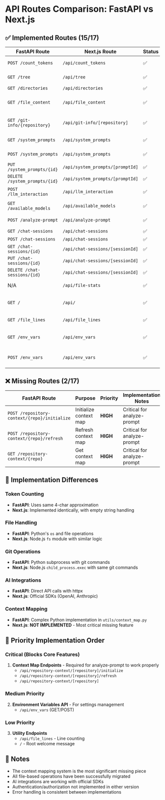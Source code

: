 # API Routes Comparison: FastAPI vs Next.js

## ✅ Implemented Routes (15/17)

| FastAPI Route | Next.js Route | Status | Notes |
|--------------|---------------|---------|-------|
| `POST /count_tokens` | `/api/count_tokens` | ✅ | Fixed to handle empty strings |
| `GET /tree` | `/api/tree` | ✅ | Enhanced with token counting |
| `GET /directories` | `/api/directories` | ✅ | Working |
| `GET /file_content` | `/api/file_content` | ✅ | Working with binary detection |
| `GET /git-info/{repository}` | `/api/git-info/[repository]` | ✅ | Fixed REPO_PATH issues |
| `GET /system_prompts` | `/api/system_prompts` | ✅ | Full CRUD operations |
| `POST /system_prompts` | `/api/system_prompts` | ✅ | Create new prompts |
| `PUT /system_prompts/{id}` | `/api/system_prompts/[promptId]` | ✅ | Update prompts |
| `DELETE /system_prompts/{id}` | `/api/system_prompts/[promptId]` | ✅ | Delete prompts |
| `POST /llm_interaction` | `/api/llm_interaction` | ✅ | AI model interactions |
| `GET /available_models` | `/api/available_models` | ✅ | Model configurations |
| `POST /analyze-prompt` | `/api/analyze-prompt` | ✅ | File suggestions |
| `GET /chat-sessions` | `/api/chat-sessions` | ✅ | List sessions |
| `POST /chat-sessions` | `/api/chat-sessions` | ✅ | Create session |
| `GET /chat-sessions/{id}` | `/api/chat-sessions/[sessionId]` | ✅ | Get session |
| `PUT /chat-sessions/{id}` | `/api/chat-sessions/[sessionId]` | ✅ | Update session |
| `DELETE /chat-sessions/{id}` | `/api/chat-sessions/[sessionId]` | ✅ | Soft delete |
| N/A | `/api/file-stats` | ✅ | NEW - File statistics |
| `GET /` | `/api/` | ✅ | Health check/Welcome message |
| `GET /file_lines` | `/api/file_lines` | ✅ | Count lines in a file |
| `GET /env_vars` | `/api/env_vars` | ✅ | Get environment variables |
| `POST /env_vars` | `/api/env_vars` | ✅ | Update environment variables |

## ❌ Missing Routes (2/17)

| FastAPI Route | Purpose | Priority | Implementation Notes |
|--------------|----------|----------|---------------------|
| `POST /repository-context/{repo}/initialize` | Initialize context map | **HIGH** | Critical for analyze-prompt |
| `POST /repository-context/{repo}/refresh` | Refresh context map | **HIGH** | Critical for analyze-prompt |
| `GET /repository-context/{repo}` | Get context map | **HIGH** | Critical for analyze-prompt |

## 🔧 Implementation Differences

### Token Counting
- **FastAPI**: Uses same 4-char approximation
- **Next.js**: Implemented identically, with empty string handling

### File Handling
- **FastAPI**: Python's `os` and file operations
- **Next.js**: Node.js `fs` module with similar logic

### Git Operations
- **FastAPI**: Python subprocess with git commands
- **Next.js**: Node.js `child_process.exec` with same git commands

### AI Integrations
- **FastAPI**: Direct API calls with httpx
- **Next.js**: Official SDKs (OpenAI, Anthropic)

### Context Mapping
- **FastAPI**: Complex Python implementation in `utils/context_map.py`
- **Next.js**: **NOT IMPLEMENTED** - Most critical missing feature

## 🎯 Priority Implementation Order

### Critical (Blocks Core Features)
1. **Context Map Endpoints** - Required for analyze-prompt to work properly
   - `/api/repository-context/[repository]/initialize`
   - `/api/repository-context/[repository]/refresh`
   - `/api/repository-context/[repository]`

### Medium Priority
2. **Environment Variables API** - For settings management
   - `/api/env_vars` (GET/POST)

### Low Priority
3. **Utility Endpoints**
   - `/api/file_lines` - Line counting
   - `/` - Root welcome message

## 📝 Notes

- The context mapping system is the most significant missing piece
- All file-based operations have been successfully migrated
- AI integrations are working with official SDKs
- Authentication/authorization not implemented in either version
- Error handling is consistent between implementations